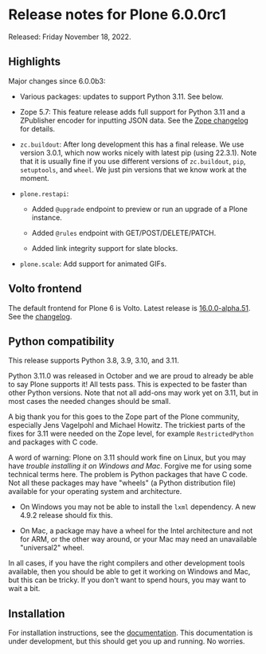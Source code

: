# Release notes for Plone 6.0.0rc1

Released: Friday November 18, 2022.

## Highlights

Major changes since 6.0.0b3:

* Various packages: updates to support Python 3.11.  See below.

* Zope 5.7: This feature release adds full support for Python 3.11 and a ZPublisher encoder for inputting JSON data.
  See the [Zope changelog](https://github.com/zopefoundation/Zope/blob/5.7/CHANGES.rst) for details.

* `zc.buildout`: After long development this has a final release.  We use version 3.0.1, which now works nicely with latest pip (using 22.3.1).
  Note that it is usually fine if you use different versions of `zc.buildout`, `pip`, `setuptools`, and `wheel`.  We just pin versions that we know work at the moment.

* `plone.restapi`:

  * Added `@upgrade` endpoint to preview or run an upgrade of a Plone instance.

  * Added `@rules` endpoint with GET/POST/DELETE/PATCH.

  * Added link integrity support for slate blocks.

* `plone.scale`: Add support for animated GIFs.


## Volto frontend

The default frontend for Plone 6 is Volto. Latest release is [16.0.0-alpha.51](https://www.npmjs.com/package/@plone/volto/v/16.0.0-alpha.51).
See the [changelog](https://github.com/plone/volto/blob/16.0.0-alpha.51/CHANGELOG.md).


## Python compatibility

This release supports Python 3.8, 3.9, 3.10, and 3.11.

Python 3.11.0 was released in October and we are proud to already be able to say Plone supports it!  All tests pass.
This is expected to be faster than other Python versions.
Note that not all add-ons may work yet on 3.11, but in most cases the needed changes should be small.

A big thank you for this goes to the Zope part of the Plone community, especially Jens Vagelpohl and Michael Howitz.
The trickiest parts of the fixes for 3.11 were needed on the Zope level, for example `RestrictedPython` and packages with C code.

A word of warning: Plone on 3.11 should work fine on Linux, but you may have *trouble installing it on Windows and Mac*.
Forgive me for using some technical terms here.
The problem is Python packages that have C code.  Not all these packages may have "wheels" (a Python distribution file) available for your operating system and architecture.

* On Windows you may not be able to install the `lxml` dependency.  A new 4.9.2 release should fix this.

* On Mac, a package may have a wheel for the Intel architecture and not for ARM, or the other way around, or your Mac may need an unavailable "universal2" wheel.

In all cases, if you have the right compilers and other development tools available, then you should be able to get it working on Windows and Mac, but this can be tricky.  If you don't want to spend hours, you may want to wait a bit.


## Installation

For installation instructions, see the [documentation](https://6.dev-docs.plone.org/install/index.html).
This documentation is under development, but this should get you up and running.  No worries.

